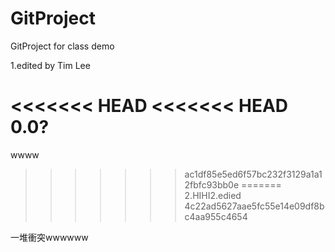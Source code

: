GitProject
==========

GitProject for class demo

1.edited by Tim Lee

<<<<<<< HEAD
<<<<<<< HEAD
0.0?
=======
wwww
>>>>>>> ac1df85e5ed6f57bc232f3129a1a12fbfc93bb0e
=======
2.HIHI2.edied
>>>>>>> 4c22ad5627aae5fc55e14e09df8bc4aa955c4654

一堆衝突wwwwww
